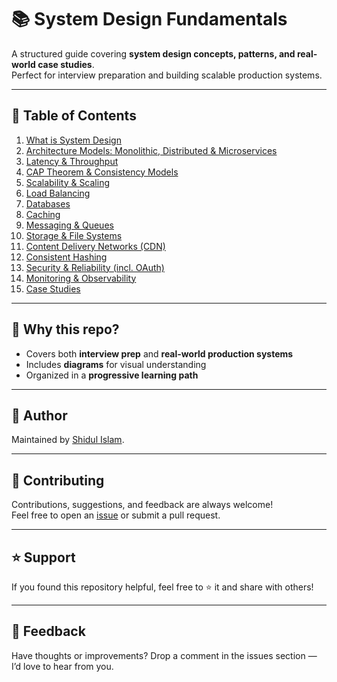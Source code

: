 # 📚 System Design Fundamentals

A structured guide covering **system design concepts, patterns, and real-world case studies**.  
Perfect for interview preparation and building scalable production systems.

---

## 📑 Table of Contents

1. [What is System Design](./what-is-system-design/README.md)
2. [Architecture Models: Monolithic, Distributed & Microservices](./architecture-models/README.md)
3. [Latency & Throughput](./latency-throughput/README.md)
4. [CAP Theorem & Consistency Models](./cap-theorem/README.md)
5. [Scalability & Scaling](./scalability-scaling/README.md)
6. [Load Balancing](./load-balancing/README.md)
7. [Databases](./databases/README.md)
8. [Caching](./caching/README.md)
9. [Messaging & Queues](./messaging-queues/README.md)
10. [Storage & File Systems](./storage-file-systems/README.md)
11. [Content Delivery Networks (CDN)](./cdn/README.md)
12. [Consistent Hashing](./consistent-hashing/README.md)
13. [Security & Reliability (incl. OAuth)](./security-reliability/README.md)
14. [Monitoring & Observability](./monitoring-observability/README.md)
15. [Case Studies](./case-studies/README.md)

---

## 🎯 Why this repo?

- Covers both **interview prep** and **real-world production systems**  
- Includes **diagrams** for visual understanding  
- Organized in a **progressive learning path**  

---

## 📌 Author
Maintained by [Shidul Islam](https://github.com/rahad123).

---

## 🙌 Contributing
Contributions, suggestions, and feedback are always welcome!  
Feel free to open an [issue](../../issues) or submit a pull request.

---

## ⭐ Support
If you found this repository helpful, feel free to ⭐ it and share with others!  

---

## 💬 Feedback
Have thoughts or improvements? Drop a comment in the issues section — I’d love to hear from you.


